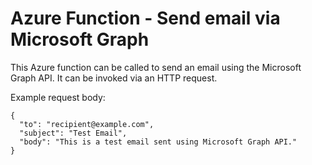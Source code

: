 # Azure Function - Send email via Microsoft Graph

This Azure function can be called to send an email using the Microsoft Graph API. It can be invoked via an HTTP request.

Example request body:

```
{
  "to": "recipient@example.com",
  "subject": "Test Email",
  "body": "This is a test email sent using Microsoft Graph API."
}
```